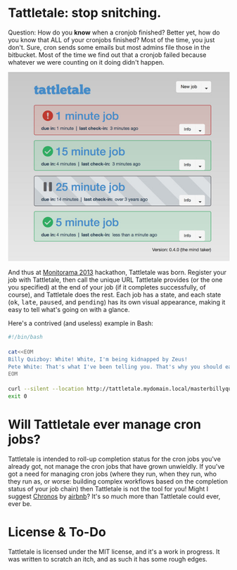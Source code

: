 # Tattletale: stop snitching.

Question: How do you **know** when a cronjob finished?
Better yet, how do you know that ALL of your cronjobs finished? Most of the time, you just don't. Sure, cron sends some emails but most admins file those in the bitbucket. Most of the time we find out that a cronjob failed because whatever we were counting on it doing didn't happen.

![Tattletale screenshot](/doc/screenshots/tattletale.jpg?raw=true)

And thus at [Monitorama 2013](http://monitorama.com) hackathon, Tattletale was born. Register your job with Tattletale, then call the unique URL Tattletale provides (or the one you specified) at the end of your job (if it completes successfully, of course), and Tattletale does the rest. Each job has a state, and each state (<tt>ok</tt>, <tt>late</tt>, <tt>paused</tt>, and <tt>pending</tt>) has its own visual appearance, making it easy to tell what's going on with a glance.

Here's a contrived (and useless) example in Bash:
```bash
#!/bin/bash

cat<<EOM
Billy Quizboy: White! White, I'm being kidnapped by Zeus!
Pete White: That's what I've been telling you. That's why you should eat more fiber.
EOM

curl --silent --location http://tattletale.mydomain.local/masterbillyquizboy
exit 0
```

# Will Tattletale ever manage cron jobs?

Tattletale is intended to roll-up completion status for the cron jobs you've already got, not manage the cron jobs that have grown unwieldly. If you've got a need for managing cron jobs (where they run, when they run, who they run as, or worse: building complex workflows based on the completion status of your job chain) then Tattletale is not the tool for you! Might I suggest [Chronos](http://airbnb.github.io/chronos/) by [airbnb](https://www.airbnb.com)? It's so much more than Tattletale could ever, ever be.

# License & To-Do

Tattletale is licensed under the MIT license, and it's a work in progress. It was written to scratch an itch, and as such it has some rough edges.
